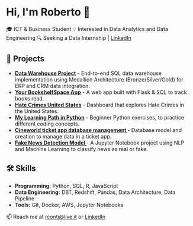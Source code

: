 # Hi, I'm Roberto 👋
🎓 ICT & Business Student 
💡 Interested in Data Analytics and Data Engineering
🔍 Seeking a Data Internship | [LinkedIn](https://www.linkedin.com/in/roberto-conti-030315119/)

## 📌 Projects
- **[Data Warehouse Project](https://github.com/robyZcop/data-warehouse-project)** - End-to-end SQL data warehouse implementation using Medallion Architecture (Bronze/Silver/Gold) for ERP and CRM data integration.
- **[Your BookshelfSpace App](https://github.com/robyZcop/your-bookshelf-space)** - A web app built with Flask & SQL to track books read.
- **[Hate Crimes United States](https://github.com/robyZcop/hate-crimes-us)** - Dashboard that explores Hate Crimes in the United States.
- **[My Learning Path in Python](https://github.com/robyZcop/python-learning)** - Beginner Python exercises, to practice different coding concepts.
- **[Cineworld ticket app database management ](https://github.com/robyZcop/cineworld-ticket-app)** - Database model and creation to manage data in a ticket app.
- **[Fake News Detection Model ](https://github.com/robyZcop/fake_news_prediction)** - A Jupyter Notebook project using NLP and Machine Learning to classify news as real or fake.

## 🛠 Skills
- **Programming:** Python, SQL, R, JavaScript 
- **Data Engineering:** DBT, Redshift, Pandas, Data Architecture, Data Pipeline
- **Tools:** Git, Docker, AWS, Jupyter Notebooks

📫 Reach me at rconti@live.it or [LinkedIn](https://www.linkedin.com/in/roberto-conti-030315119/)
